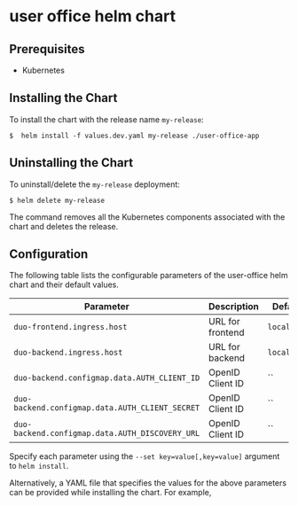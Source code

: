 # user office helm chart

## Prerequisites

- Kubernetes 

## Installing the Chart

To install the chart with the release name `my-release`:

```console
$  helm install -f values.dev.yaml my-release ./user-office-app    
```


## Uninstalling the Chart

To uninstall/delete the `my-release` deployment:

```console
$ helm delete my-release
```

The command removes all the Kubernetes components associated with the chart and deletes the release.

## Configuration

The following table lists the configurable parameters of the user-office helm chart and their default values.

| Parameter | Description | Default |
| --------- | ----------- | ------- |
| `duo-frontend.ingress.host` | URL for frontend | `localhost` |
| `duo-backend.ingress.host` | URL for backend | `localhost` |
| `duo-backend.configmap.data.AUTH_CLIENT_ID` | OpenID Client ID | `` |
| `duo-backend.configmap.data.AUTH_CLIENT_SECRET` | OpenID Client ID | `` |
| `duo-backend.configmap.data.AUTH_DISCOVERY_URL` | OpenID Client ID | `` |

Specify each parameter using the `--set key=value[,key=value]` argument to `helm install`.

Alternatively, a YAML file that specifies the values for the above parameters can be provided while installing the chart. For example,
